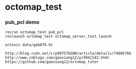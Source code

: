 octomap_test
============

### pub_pcl demo
```
rosrun octomap_test pub_pcl 
roslaunch octomap_test octomap_server_test.launch

octovis data/geb079.bt
```
```
http://blog.csdn.net/crp997576280/article/details/74605766
http://www.cnblogs.com/gaoxiang12/p/5041142.html
https://github.com/gaoxiang12/octomap_tutor
```
